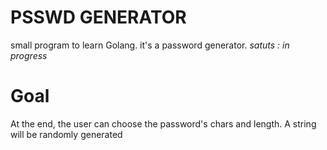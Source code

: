 # PSSWD GENERATOR
small program to learn Golang. it's a password generator.
_satuts : in progress_

# Goal 
At the end, the user can choose the password's chars and length. A string will be randomly generated